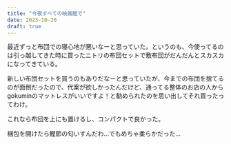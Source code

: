 ```yaml
---
title: "今夜すべての映画館で"
date: 2023-10-20
draft: true
---
```


最近ずっと布団での寝心地が悪いなーと思っていた。というのも、今使ってるのは引っ越してきた時に買ったニトリの布団セットで敷布団がだんだんとスカスカになってきている。

新しい布団セットを買うのもありだなーと思っていたが、今までの布団を捨てるのが面倒だったので、代案が欲しかったんだけど、通ってる整体のお店の人からgokuminのマットレスがいいですよ！と勧められたのを思い出してそれ買ったってわけ。

これなら布団を上にも置けるし、コンパクトで良かった。


梱包を開けたら鰹節の匂いすんだわ…でもめちゃ柔らかだった…